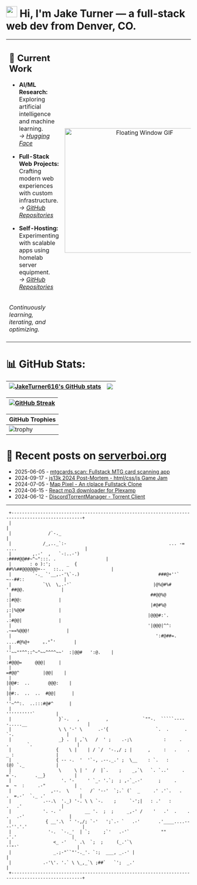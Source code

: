 <h1><img src="https://user-images.githubusercontent.com/42378118/110234147-e3259600-7f4e-11eb-95be-0c4047144dea.gif" width="30"> Hi, I'm Jake Turner — a full-stack web dev from Denver, CO.</h1>
<table>
<tr>
<td>

## 🔭 Current Work  

- **AI/ML Research:** Exploring artificial intelligence and machine learning.  
  _→ [Hugging Face](https://huggingface.co/JakeTurner616)_

- **Full-Stack Web Projects:** Crafting modern web experiences with custom infrastructure.  
  _→ [GitHub Repositories](https://github.com/JakeTurner616?tab=repositories)_

- **Self-Hosting:** Experimenting with scalable apps using homelab server equipment.  
  _→ [GitHub Repositories](https://github.com/JakeTurner616?tab=repositories)_

<br>
<i>Continuously learning, iterating, and optimizing.</i>
</br>
<br>

</td>
<td align="center">
  <img src="https://media3.giphy.com/media/v1.Y2lkPTc5MGI3NjExNHB6emt1MmZqMW5weWpxbHNpZ2Y5bDdpc2hyeTVvbGoxdzliYnY0ayZlcD12MV9pbnRlcm5hbF9naWZfYnlfaWQmY3Q9Zw/26tPgbUUcfS5IWiTm/giphy.gif" 
       alt="Floating Window GIF" 
       width="420" 
       height="340"/>
  <br />
</td>
</tr>
</table>

# 📊 GitHub Stats:
| <a href="https://github.com/anuraghazra/github-readme-stats"><img align="center" src="https://github-readme-stats.vercel.app/api?username=JakeTurner616&show_icons=true&include_all_commits=true&theme=default&hide_border=true&show_icons=true&show=prs_merged,prs_merged_percentage&hide=contribs,issues" alt="JakeTurner616's GitHub stats" /></a> | <a href="https://github.com/anuraghazra/github-readme-stats"><img align="center" src="https://github-readme-stats.vercel.app/api/top-langs/?username=JakeTurner616&layout=compact&theme=default&hide_border=true&size_weight=0.2&count_weight=0.8" /></a> |
| ------------- | ------------- |

| <a href="https://git.io/streak-stats"><img src="https://streak-stats.demolab.com?user=JakeTurner616&card_width=777" alt="GitHub Streak" /></a>
| ------------- |

| GitHub Trophies |
|------------------|
| ![trophy](https://github-profile-trophy.vercel.app/?username=JakeTurner616&column=7&margin-w=15&margin-h=15&no-frame=true&flat) |

# 📰 Recent posts on [serverboi.org](https://serverboi.org)

<!-- feed start -->
- 2025-06-05 - [mtgcards.scan: Fullstack MTG card scanning app](https://serverboi.org/posts/mtgcards-scan/)
- 2024-09-17 - [js13k 2024 Post-Mortem - html/css/js Game Jam](https://serverboi.org/posts/js13k-Post-Mortem/)
- 2024-07-05 - [Map Pixel - An r/place Fullstack Clone](https://serverboi.org/posts/map-pixel-app/)
- 2024-06-15 - [React mp3 downloader for Plexamp](https://serverboi.org/posts/mp3-react-app/)
- 2024-06-12 - [DiscordTorrentManager - Torrent Client](https://serverboi.org/posts/DiscordTorrentManager/)
<!-- feed end -->

---


```
 +-------------------------------------------------------------------------------------------------+
 |                                                                                                 |
 |              /`-._                                                                              |
 |            /_,.._`:-                                       ... -= ....                          |
 |        ,.-'  ,   `-:..-')                                 :####@@##~^~":::. .                   |
 |       : o ):';      _  {                                ##%%##@@@@@@+--   ::..                  |
 |        `-._ `'__,.-'\`-.)                              ###@+''`           ~--##::               |
 |            `\\  \,.-'`                               |@%@#%#               ' ##@@.              |
 |                                                     ##@@%@                  :|#@@:              |
 |                                                     |#@#%@                  ;:|%@@#             |
 |                                                    |@@@#:'.                 .:#@@|              | 
 |                                                    '|@@@|^^:             .~==%@@@!              |
 |                                                       ':#@##=.        ....#@%@+     ｡.°˚'       |
 |                                                         ''~~""^^::^~^~~^^^^~~'  :|@@#   ':@.    |
 |                                                                             :#@@@=     @@@|     |
 |                                                                           =#@@^         |@@|    |
 |                                                                         |@@#:  ..       @@@:    |
 |                                                                        |@#:.  ..  ..  #@@|      |
 |                                                                         ''~^^:.  ..:::#@#^      |
 |                                                                              ''''''''''`        |
 |                  }`-.   ,          ,             `""-.  `````-----.....__                       |
 |                  \ \ '-' \      .-'{                  `.  .      .       `-.                    |
 |                  _} .  | ,`\   /  ' ;    .-;\            :     .     .       `.                 |
 |                 {    \ |    | / `/  '-.,/ ; |      ,     :   .    .          _ :                |
 |                 { -- -.  '  '`-, .--._.' ;  \__    : `.   :                  (@) `._            |
 |                  \     \ | '  /  |`.    ;    _,`\   `. `..'     .     =`-.       .__}           |
 |                   '. '-     ' `_- '.`;  ; ,-`_.-'      ;     .        =  ~  :     .-"           |
 |               ,--.  \    `   /` '--'  `;.` (`  _     .' .'`.   .    .  =.-'  `._ .'             |
 |            .--.\  '._) '-. \ \ `-.    ;     `-';|   : .'   :               .   .'               |
 |            '. -. '         __ '.  ;  ;     _,-' /    '   .'  .    .     .   .-'                 |
 |             { __'.\  ' '-,/; `-'   ';`.- `   .-'       .'____....----''.'.'                     |
 |              '-.  `-._'  | `;     ;`'   .-'`            ""             .'.'                     |
 |                <_ -'   ` .\  `;  ;     (_.'`\                        ''"'`                      |
 |                _.;-"``"'-._'. `:;  ___, _.-' |                                                  |
 |            .-'\'. '.` \ \_,_`\ ;##`   `';  _.'                                                  |
 +-------------------------------------------------------------------------------------------------+
```
